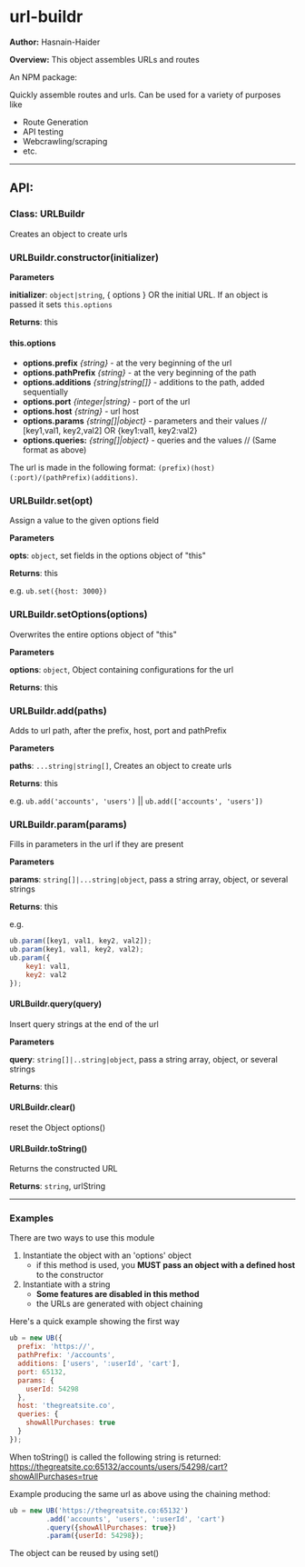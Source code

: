 # url-buildr

**Author:** Hasnain-Haider

**Overview:** This object assembles URLs and routes

An NPM package:

Quickly assemble routes and urls. Can be used for a variety of purposes like

* Route Generation
* API testing
* Webcrawling/scraping
* etc.

_____________________________________________
## API:

### Class: URLBuildr
Creates an object to create urls

### URLBuildr.constructor(initializer)

**Parameters**

**initializer**: `object|string`, { options } OR the initial URL. If an object is passed it sets `this.options`

**Returns**: this

#### this.options

*    **options.prefix** _{string}_ - at the very beginning of the url
*    **options.pathPrefix** _{string}_ - at the very beginning of the path
*    **options.additions** _{string|string[]}_ - additions to the path, added sequentially
*    **options.port** _{integer|string}_ - port of the url
*    **options.host** _{string}_ - url host
*    **options.params** _{string[]|object}_ - parameters and their values // [key1,val1, key2,val2] OR {key1:val1, key2:val2}
*    **options.queries:** _{string[]|object}_ - queries and the values // (Same format as above)

The url is made in the following format: `(prefix)(host)(:port)/(pathPrefix)(additions)`. 
### URLBuildr.set(opt)

Assign a value to the given options field

**Parameters**

**opts**: `object`, set fields in the options object of "this"

**Returns**: this

e.g. `ub.set({host: 3000})`

### URLBuildr.setOptions(options)

Overwrites the entire options object of "this"

**Parameters**

**options**: `object`, Object containing configurations for the url

**Returns**: this

### URLBuildr.add(paths)

Adds to url path, after the prefix, host, port and pathPrefix

**Parameters**

**paths**: `...string|string[]`, Creates an object to create urls

**Returns**: this

e.g. `ub.add('accounts', 'users')` || `ub.add(['accounts', 'users'])`

### URLBuildr.param(params)

Fills in parameters in the url if they are present

**Parameters**

**params**: `string[]|...string|object`, pass a string array, object, or several strings

**Returns**: this

e.g.
```javascript
ub.param([key1, val1, key2, val2]);
ub.param(key1, val1, key2, val2);
ub.param({
    key1: val1,
    key2: val2
});
```

#### URLBuildr.query(query)

Insert query strings at the end of the url

**Parameters**

**query**: `string[]|..string|object`, pass a string array, object, or several strings

**Returns**: this


#### URLBuildr.clear()

reset the Object options()

#### URLBuildr.toString()

Returns the constructed URL

**Returns**: `string`, urlString

_____________________________________________

### Examples

There are two ways to use this module
1. Instantiate the object with an 'options' object
    * if this method is used, you **MUST pass an object with a defined host** to the constructor
2. Instantiate with a string
    * **Some features are disabled in this method**
    * the URLs are generated with object chaining

  Here's a quick example showing the first way
  ```javascript
  ub = new UB({
    prefix: 'https://',
    pathPrefix: '/accounts',
    additions: ['users', ':userId', 'cart'],
    port: 65132,
    params: {
      userId: 54298
    },
    host: 'thegreatsite.co',
    queries: {
      showAllPurchases: true
    }
  });
  ```
  When toString() is called the following string is returned: https://thegreatsite.co:65132/accounts/users/54298/cart?showAllPurchases=true

  Example producing the same url as above using the chaining method:
  ```javascript
  ub = new UB('https://thegreatsite.co:65132')
           .add('accounts', 'users', ':userId', 'cart')
           .query({showAllPurchases: true})
           .param({userId: 54298});
  ```

  The object can be reused by using set()
